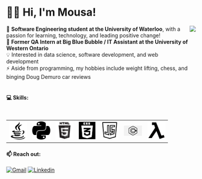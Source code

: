 # 🙋‍♂️ Hi, I'm Mousa!

<img align="right" src="https://media2.giphy.com/media/xVRRDVP6lqtNQJrzN7/giphy.gif" height="250"> 🏫 **Software Engineering student at the University of Waterloo**, with a passion for learning, technology, and leading positive change! 
<br />
🏢 **Former QA Intern at Big Blue Bubble / IT Assistant at the University of Western Ontario**
<br />
💡 Interested in data science, software development, and web development
<br />
⚡ Aside from programming, my hobbies include weight lifting, chess, and binging Doug Demuro car reviews
<br />
<br />

#### 💻 Skills:
<table>
  <tr>
    <td><img title="Java" alt="Java" src="https://github.com/MousaZourob/MousaZourob/blob/master/pics/java.png" width="48"></td>
    <td><img title="Python" alt="Python" src="https://github.com/MousaZourob/MousaZourob/blob/master/pics/python.png" width="48"></td>
    <td><img title="HTML" alt="HTML" src="https://github.com/MousaZourob/MousaZourob/blob/master/pics/html.png" width="48"></td>
    <td><img title="CSS" alt="CSS" src="https://github.com/MousaZourob/MousaZourob/blob/master/pics/css.png" width="44"></td>
    <td><img title="JavaScript" alt="JavaScript" src="https://github.com/MousaZourob/MousaZourob/blob/master/pics/js.png" width="48"></td>
    <td><img title="C#" alt="C#" src="https://github.com/MousaZourob/MousaZourob/blob/master/pics/c%23.png" width="48"></td>
    <td><img title="AWS Lambda" alt="AWS Lambda" src="https://github.com/MousaZourob/MousaZourob/blob/master/pics/lambda.jpg" width="48"></td>
  </tr>
</table>

#### 📫 Reach out:
[![Gmail](https://img.shields.io/badge/-MousaZourob@gmail.com-c14438?logo=Gmail&logoColor=white)](mailto:MousaZourob@gmail.com)
[![Linkedin](https://img.shields.io/badge/-Mousa_Zouorb-blue?logo=Linkedin&logoColor=white)](https://www.linkedin.com/in/mousazourob/) 

